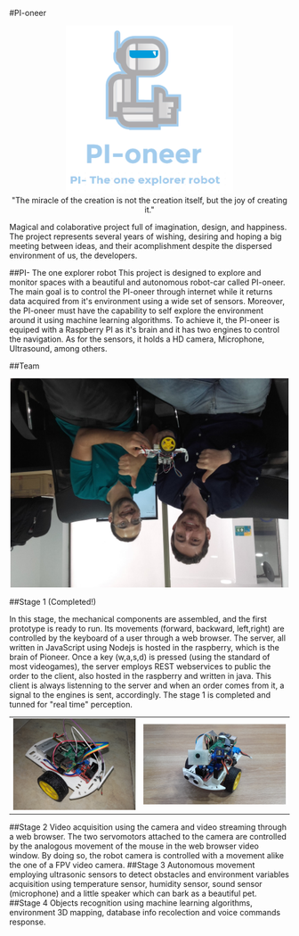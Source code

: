 #PI-oneer 

<p align="center">
<img src="https://github.com/caaguirreec/PI-oneer/blob/master/gitimages/logo.png" width="300"><br>
"The miracle of the creation is not the creation itself, but the joy of creating it." 
</p>

Magical and colaborative project full of imagination, design, and happiness. 
The project represents several years of wishing, desiring and hoping a big meeting between ideas,
and their acomplishment despite the dispersed environment of us, the developers.

##PI- The one explorer robot
This project is designed to explore and monitor spaces with a beautiful and autonomous robot-car called PI-oneer. The main goal is to control the PI-oneer through internet while it returns data acquired from it's environment using a wide set of sensors. Moreover, the PI-oneer must have the capability to self explore the environment around it using machine learning algorithms.
To achieve it, the PI-oneer is equiped with a Raspberry PI as it's brain and it has two engines to control the navigation. As for the sensors, it holds a HD camera, Microphone, Ultrasound, among others.

##Team 
<p align="center">
<img src="https://raw.githubusercontent.com/caaguirreec/PI-oneer/master/gitimages/team.jpg" width="500">
</p>
##Stage 1 (Completed!)

In this stage, the mechanical components are assembled, and the first prototype is ready to run. Its movements (forward, backward, left,right) are controlled by the keyboard of a user through a web browser. The server, all written in JavaScript using Nodejs is hosted in the raspberry, which is the brain of Pioneer. Once a key (w,a,s,d) is pressed (using the standard of most videogames), the server employs REST webservices to public the order to the client, also hosted in the raspberry and written in java. This client is always listenning to the server and when an order comes from it, a signal to the engines is sent, accordingly. The stage 1 is completed and tunned for "real time" perception. 
<p align="center">
<table>
<tr><td><img src="https://github.com/caaguirreec/PI-oneer/blob/master/gitimages/20160527_154540.jpg" width="300"alt="Version 1"></td>
<td><img src="https://github.com/caaguirreec/PI-oneer/blob/master/gitimages/pioneerV2/20160916_095802.jpg" width="350" alt="Version 2"></td></tr>
</table>

</p>
##Stage 2
Video acquisition using the camera and video streaming through a web browser. The two servomotors attached to the camera are controlled by the analogous movement of the mouse in the web browser video window. By doing so, the robot camera is controlled with a movement alike the one of a FPV video camera. 
##Stage 3
Autonomous movement employing ultrasonic sensors to detect obstacles and environment variables acquisition using temperature sensor, humidity sensor, sound sensor (microphone) and a little speaker which can bark as a beautiful pet. 
##Stage 4
Objects recognition using machine learning algorithms, environment 3D mapping, database info recolection and voice commands response. 

